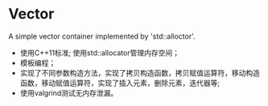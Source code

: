 # Vector
A simple vector container implemented by 'std::alloctor'.
- 使用C++11标准; 使用std::allocator管理内存空间；
- 模板编程；
- 实现了不同参数构造方法，实现了拷贝构造函数，拷贝赋值运算符，移动构造函数，移动赋值运算符，实现了插入元素，删除元素，迭代器等;
- 使用valgrind测试无内存泄漏。
